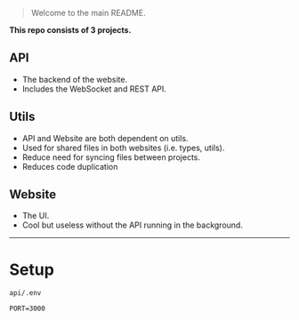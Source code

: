 > Welcome to the main README.

**This repo consists of 3 projects.**

## API

- The backend of the website.
- Includes the WebSocket and REST API.

## Utils

- API and Website are both dependent on utils.
- Used for shared files in both websites (i.e. types, utils).
- Reduce need for syncing files between projects.
- Reduces code duplication

## Website

- The UI.
- Cool but useless without the API running in the background.

---

# Setup

`api/.env`

```
PORT=3000
```
